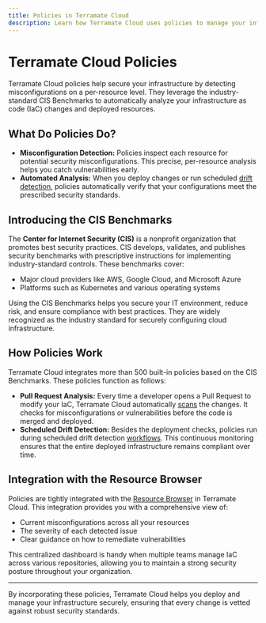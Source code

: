 ```yaml
---
title: Policies in Terramate Cloud
description: Learn how Terramate Cloud uses policies to manage your infrastructure reliably
---
```


# Terramate Cloud Policies

Terramate Cloud policies help secure your infrastructure by detecting misconfigurations on a per-resource level. They leverage the industry-standard CIS Benchmarks to automatically analyze your infrastructure as code (IaC) changes and deployed resources.

## What Do Policies Do?

- **Misconfiguration Detection:** Policies inspect each resource for potential security misconfigurations. This precise, per-resource analysis helps you catch vulnerabilities early.
- **Automated Analysis:** When you deploy changes or run scheduled [drift detection](../drift/synchronization-in-automation.md), policies automatically verify that your configurations meet the prescribed security standards.

## Introducing the CIS Benchmarks

The **Center for Internet Security (CIS)** is a nonprofit organization that promotes best security practices. CIS develops, validates, and publishes security benchmarks with prescriptive instructions for implementing industry-standard controls. These benchmarks cover:
- Major cloud providers like AWS, Google Cloud, and Microsoft Azure
- Platforms such as Kubernetes and various operating systems

Using the CIS Benchmarks helps you secure your IT environment, reduce risk, and ensure compliance with best practices. They are widely recognized as the industry standard for securely configuring cloud infrastructure.

## How Policies Work

Terramate Cloud integrates more than 500 built-in policies based on the CIS Benchmarks. These policies function as follows:

- **Pull Request Analysis:** Every time a developer opens a Pull Request to modify your IaC, Terramate Cloud automatically [scans](../previews/index.md) the changes. It checks for misconfigurations or vulnerabilities before the code is merged and deployed.
- **Scheduled Drift Detection:** Besides the deployment checks, policies run during scheduled drift detection [workflows](../drift/synchronization-in-automation.md). This continuous monitoring ensures that the entire deployed infrastructure remains compliant over time.

## Integration with the Resource Browser

Policies are tightly integrated with the [Resource Browser](../resources/index.md) in Terramate Cloud. This integration provides you with a comprehensive view of:
- Current misconfigurations across all your resources
- The severity of each detected issue
- Clear guidance on how to remediate vulnerabilities

This centralized dashboard is handy when multiple teams manage IaC across various repositories, allowing you to maintain a strong security posture throughout your organization.

---

By incorporating these policies, Terramate Cloud helps you deploy and manage your infrastructure securely, ensuring that every change is vetted against robust security standards.
